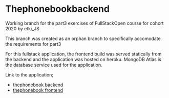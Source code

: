 # Thephonebookbackend

Working branch for the part3 exercises of FullStackOpen course for cohort 2020 by etki_JS

This branch was created as an orphan branch to specifically accomodate the requirements for part3

For this fullstack application, the frontend build was served statically from the backend and the application was hosted on heroku. MongoDB Atlas is the database service used for the application.

Link to the application;

- [thephonebook backend](https://thephonebook-backend.herokuapp.com/api/persons)
- [thephonebook frontend](https://thephonebook-backend.herokuapp.com)
